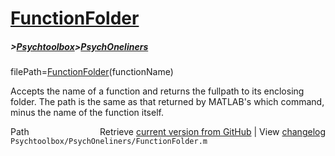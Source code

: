 # [FunctionFolder](FunctionFolder)
##### >[Psychtoolbox](Psychtoolbox)>[PsychOneliners](PsychOneliners)

filePath=[FunctionFolder](FunctionFolder)(functionName)  
  
Accepts the name of a function and returns the fullpath to its enclosing  
folder.  The path is the same as that returned by MATLAB's which command,  
minus the name of the function itself.  




<div class="code_header" style="text-align:right;">
  <span style="float:left;">Path&nbsp;&nbsp;</span> <span class="counter">Retrieve <a href=
  "https://raw.github.com/Psychtoolbox-3/Psychtoolbox-3/beta/Psychtoolbox/PsychOneliners/FunctionFolder.m">current version from GitHub</a> | View <a href=
  "https://github.com/Psychtoolbox-3/Psychtoolbox-3/commits/beta/Psychtoolbox/PsychOneliners/FunctionFolder.m">changelog</a></span>
</div>
<div class="code">
  <code>Psychtoolbox/PsychOneliners/FunctionFolder.m</code>
</div>

